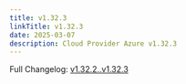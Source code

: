 ```yaml
---
title: v1.32.3
linkTitle: v1.32.3
date: 2025-03-07
description: Cloud Provider Azure v1.32.3
---
```

Full Changelog: [v1.32.2..v1.32.3](https://github.com/kubernetes-sigs/cloud-provider-azure/compare/v1.32.2...v1.32.3)
